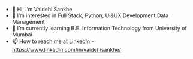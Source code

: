 - 👋 Hi, I’m Vaidehi Sankhe
- 👀 I’m interested in Full Stack, Python, Ui&UX Development,Data Management
- 🌱 I’m currently learning B.E. Information Technology from University of Mumbai
- 📫 How to reach me at LinkedIn:- https://www.linkedin.com/in/vaidehisankhe/

<!---
vaidehisankhe9/vaidehisankhe9 is a ✨ special ✨ repository because its `README.md` (this file) appears on your GitHub profile.
You can click the Preview link to take a look at your changes.
--->
